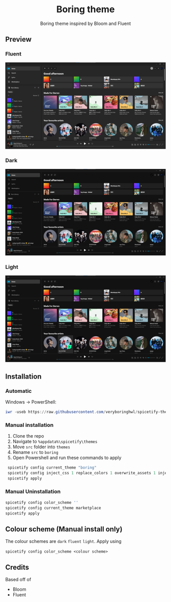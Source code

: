 <div align = "center">
<h1>Boring theme</h1>
<p>Boring theme inspired by Bloom and Fluent</p>
</div>

## Preview

### Fluent

![(image)](https://raw.githubusercontent.com/veryboringhwl/Spicetify-Theme/main/assets/placeholder2.png?token=GHSAT0AAAAAACRT5YFW22B4KRFGCKV4FFIAZRSNYAA)

### Dark

![(image)](https://raw.githubusercontent.com/veryboringhwl/Spicetify-Theme/main/assets/placeholder1.png?token=GHSAT0AAAAAACRT5YFXWSZDETFODQCQTBVCZRSNXQQ)

### Light

![(image)](https://raw.githubusercontent.com/veryboringhwl/Spicetify-Theme/main/assets/placeholder1.png?token=GHSAT0AAAAAACRT5YFXWSZDETFODQCQTBVCZRSNXQQ)
## Installation

### Automatic
Windows → PowerShell:

```powershell
iwr -useb https://raw.githubusercontent.com/veryboringhwl/spicetify-theme/main/install.ps1 | iex
```
### Manual installation
1. Clone the repo
2. Navigate to ```%appdata%\spicetify\themes```
3. Move `src` folder into `themes`
4. Rename `src` to `boring`
4. Open Powershell and run these commands to apply

```powershell
 spicetify config current_theme "boring"
 spicetify config inject_css 1 replace_colors 1 overwrite_assets 1 inject_theme_js 1
 spicetify apply
```
### Manual Uninstallation

```powershell
spicetify config color_scheme ''
spicetify config current_theme marketplace
spicetify apply
```

## Colour scheme (Manual install only)
The colour schemes are `dark` `fluent` `light`. Apply using 

`spicetify config color_scheme <colour scheme>`

## Credits
Based off of
- Bloom
- Fluent
